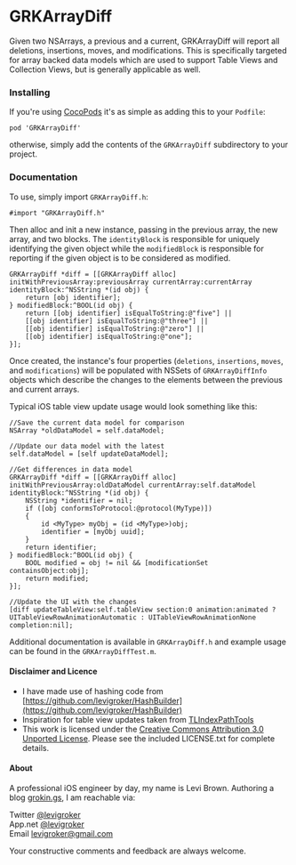 GRKArrayDiff
===========
Given two NSArrays, a previous and a current, GRKArrayDiff will report all deletions,
insertions, moves, and modifications. This is specifically targeted for array backed data
models which are used to support Table Views and Collection Views, but is generally
applicable as well.

### Installing

If you're using [CocoPods](http://cocopods.org) it's as simple as adding this to your
`Podfile`:

	pod 'GRKArrayDiff'

otherwise, simply add the contents of the `GRKArrayDiff` subdirectory to your
project.

### Documentation

To use, simply import `GRKArrayDiff.h`:

    #import "GRKArrayDiff.h"

Then alloc and init a new instance, passing in the previous array, the new array, and two
blocks. The `identityBlock` is responsible for uniquely identifying the given object while
the `modifiedBlock` is responsible for reporting if the given object is to be considered
as modified.

	GRKArrayDiff *diff = [[GRKArrayDiff alloc] initWithPreviousArray:previousArray currentArray:currentArray identityBlock:^NSString *(id obj) {
		return [obj identifier];
	} modifiedBlock:^BOOL(id obj) {
		return [[obj identifier] isEqualToString:@"five"] ||
		[[obj identifier] isEqualToString:@"three"] ||
		[[obj identifier] isEqualToString:@"zero"] ||
		[[obj identifier] isEqualToString:@"one"];
	}];

Once created, the instance's four properties (`deletions`, `insertions`, `moves`, and
`modifications`) will be populated with NSSets of `GRKArrayDiffInfo` objects which
describe the changes to the elements between the previous and current arrays.

Typical iOS table view update usage would look something like this:

    //Save the current data model for comparison
    NSArray *oldDataModel = self.dataModel;

    //Update our data model with the latest
    self.dataModel = [self updateDataModel];

    //Get differences in data model
    GRKArrayDiff *diff = [[GRKArrayDiff alloc] initWithPreviousArray:oldDataModel currentArray:self.dataModel identityBlock:^NSString *(id obj) {
        NSString *identifier = nil;
        if ([obj conformsToProtocol:@protocol(MyType)])
        {
            id <MyType> myObj = (id <MyType>)obj;
            identifier = [myObj uuid];
        }
        return identifier;
    } modifiedBlock:^BOOL(id obj) {
        BOOL modified = obj != nil && [modificationSet containsObject:obj];
        return modified;
    }];
    
    //Update the UI with the changes
    [diff updateTableView:self.tableView section:0 animation:animated ? UITableViewRowAnimationAutomatic : UITableViewRowAnimationNone completion:nil];

Additional documentation is available in `GRKArrayDiff.h` and example usage
can be found in the `GRKArrayDiffTest.m`.

#### Disclaimer and Licence

* I have made use of hashing code from [https://github.com/levigroker/HashBuilder](https://github.com/levigroker/HashBuilder)
* Inspiration for table view updates taken from [TLIndexPathTools](https://github.com/wtmoose/TLIndexPathTools)
* This work is licensed under the [Creative Commons Attribution 3.0 Unported License](http://creativecommons.org/licenses/by/3.0/).
  Please see the included LICENSE.txt for complete details.

#### About

A professional iOS engineer by day, my name is Levi Brown. Authoring a blog
[grokin.gs](http://grokin.gs), I am reachable via:

Twitter [@levigroker](https://twitter.com/levigroker)  
App.net [@levigroker](https://alpha.app.net/levigroker)  
Email [levigroker@gmail.com](mailto:levigroker@gmail.com)  

Your constructive comments and feedback are always welcome.

